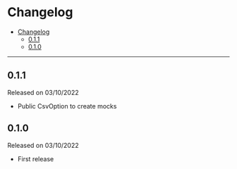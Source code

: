 # Changelog

- [Changelog](#changelog)
  - [0.1.1](#011)
  - [0.1.0](#010)

---

## 0.1.1

Released on 03/10/2022

- Public CsvOption to create mocks

## 0.1.0

Released on 03/10/2022

- First release
